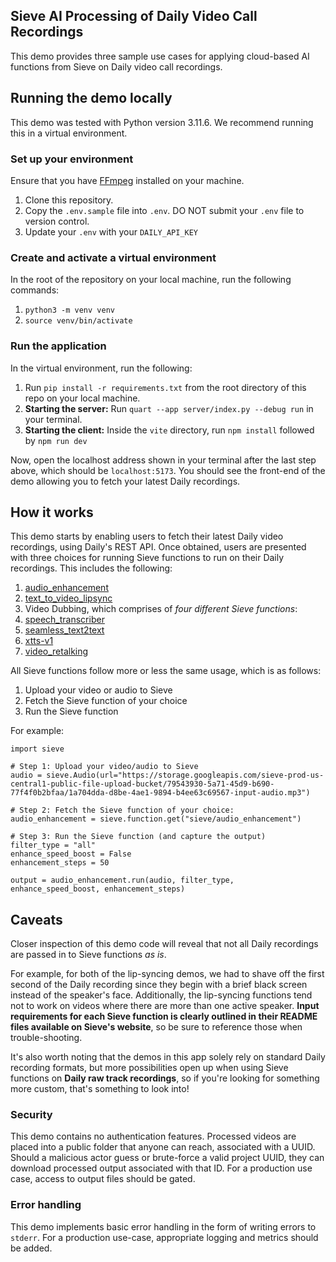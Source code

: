 
## Sieve AI Processing of Daily Video Call Recordings

This demo provides three sample use cases for applying cloud-based AI functions from Sieve on Daily video call recordings.

## Running the demo locally

This demo was tested with Python version 3.11.6. We recommend running this in a virtual environment.

### Set up your environment

Ensure that you have [FFmpeg](https://ffmpeg.org/) installed on your machine.

1. Clone this repository.
1. Copy the `.env.sample` file into `.env`. DO NOT submit your `.env` file to version control.
1. Update your `.env` with your `DAILY_API_KEY`

### Create and activate a virtual environment

In the root of the repository on your local machine, run the following commands:

1. `python3 -m venv venv`
1. `source venv/bin/activate`

### Run the application

In the virtual environment, run the following: 

1. Run `pip install -r requirements.txt` from the root directory of this repo on your local machine.
1. **Starting the server:** Run `quart --app server/index.py --debug run` in your terminal.
1. **Starting the client:** Inside the `vite` directory, run `npm install` followed by `npm run dev`

Now, open the localhost address shown in your terminal after the last step above, which should be `localhost:5173`. You should see the front-end of the demo allowing you to fetch your latest Daily recordings.

## How it works

This demo starts by enabling users to fetch their latest Daily video recordings, using Daily's REST API. Once obtained, users are presented with three choices for running Sieve functions to run on their Daily recordings. This includes the following:

1. [audio_enhancement](https://www.sievedata.com/functions/sieve/audio_enhancement)
1. [text_to_video_lipsync](https://www.sievedata.com/functions/sieve/text_to_video_lipsync)
1. Video Dubbing, which comprises of _four different Sieve functions_:
  1. [speech_transcriber](https://www.sievedata.com/functions/sieve/speech_transcriber)
  1. [seamless_text2text](https://www.sievedata.com/functions/sieve/seamless_text2text)
  1. [xtts-v1](https://www.sievedata.com/functions/sieve/xtts-v1)
  1. [video_retalking](https://www.sievedata.com/functions/sieve/video_retalking)

All Sieve functions follow more or less the same usage, which is as follows:

1. Upload your video or audio to Sieve
1. Fetch the Sieve function of your choice
1. Run the Sieve function

For example:

```
import sieve

# Step 1: Upload your video/audio to Sieve
audio = sieve.Audio(url="https://storage.googleapis.com/sieve-prod-us-central1-public-file-upload-bucket/79543930-5a71-45d9-b690-77f4f0b2bfaa/1a704dda-d8be-4ae1-9894-b4ee63c69567-input-audio.mp3")

# Step 2: Fetch the Sieve function of your choice:
audio_enhancement = sieve.function.get("sieve/audio_enhancement")

# Step 3: Run the Sieve function (and capture the output)
filter_type = "all"
enhance_speed_boost = False
enhancement_steps = 50

output = audio_enhancement.run(audio, filter_type, enhance_speed_boost, enhancement_steps)
```

## Caveats

Closer inspection of this demo code will reveal that not all Daily recordings are passed in to Sieve functions _as is_. 

For example, for both of the lip-syncing demos, we had to shave off the first second of the Daily recording since they begin with a brief black screen instead of the speaker's face. Additionally, the lip-syncing functions tend not to work on videos where there are more than one active speaker. **Input requirements for each Sieve function is clearly outlined in their README files available on Sieve's website**, so be sure to reference those when trouble-shooting.

It's also worth noting that the demos in this app solely rely on standard Daily recording formats, but more possibilities open up when using Sieve functions on **Daily raw track recordings**, so if you're looking for something more custom, that's something to look into!

### Security

This demo contains no authentication features. Processed videos are placed into a public folder that anyone can reach, associated with a UUID. Should a malicious actor  guess or brute-force a valid project UUID, they can download processed output associated with that ID. For a production use case, access to output files should be gated.

### Error handling

This demo implements basic error handling in the form of writing errors to `stderr`. For a production use-case, appropriate logging and metrics should be added.